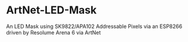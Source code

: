 # ArtNet-LED-Mask
An LED Mask using SK9822/APA102 Addressable Pixels via an ESP8266 driven by Resolume Arena 6 via ArtNet
